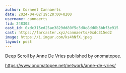 ```yaml
---
author: Corneel Cannaerts
date: 2024-04-02T19:20:00+0200
username: cannaerts
fid: 248303
cast_id: 0xdc315ed25ae3829dd80f5c3d0c8dd0b3bbf3e915
cast: https://farcaster.xyz/cannaerts/0xdc315ed2
image: https://i.imgur.com/ks4hNfX.jpeg
layout: post
---
```


Deep Scroll by Anne De Vries published by onomatopee.

https://www.onomatopee.net/network/anne-de-vries/

<img src='https://i.imgur.com/ks4hNfX.jpeg' alt='' referrerpolicy='no-referrer'/>
